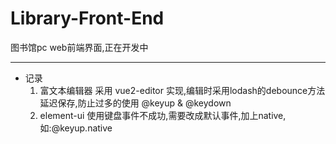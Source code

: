 # Library-Front-End

图书馆pc web前端界面,正在开发中


___
* 记录
	1. 富文本编辑器 采用 vue2-editor 实现,编辑时采用lodash的debounce方法延迟保存,防止过多的使用 @keyup & @keydown
	2. element-ui 使用键盘事件不成功,需要改成默认事件,加上native,如:@keyup.native